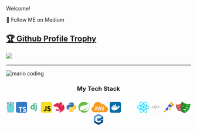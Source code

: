  Welcome!

🔗 Follow ME on Medium

<a href="https://github.com/Cerebrovinny/github-profile-trophy"><h2>🏆 Github Profile Trophy</h2></a>
<a href="https://github.com/Cerebrovinny/github-profile-trophy">
  <img width=800 src="https://github-profile-trophy.vercel.app/?username=Cerebrovinny&column=8&theme=gruvbox&no-frame=true"/>
</a>


---


![mario coding](https://i.imgur.com/1ZvVkDc.gif)

<div align="center">
    <h3>My Tech Stack</h3>
    <img src="./icons/gopher.svg" height="30px" alt="Golang">
    <img src="./icons/typescript.svg" height="30px" alt="TypeScript">
    <img src="./icons/django.svg" height="30px" alt="Django">
    <img src="./icons/javascript.svg" height="30px" alt="JavaScript">
    <img src="./icons/nest.svg" height="30px" alt="NestJS">
    <img src="./icons/python.svg" height="30px" alt="Python">
    <img src="./icons/spring.svg" height="30px" alt="Spring">
    <img src="./icons/aws-icon.png" height="30px" alt="AWS">
    <img src="./icons/docker-icon.svg" height="30px" alt="Docker">
    <img src="./icons/kafka.png" height="40px" alt="Kafka">
    <img src="./icons/react-js.svg" height="30px" alt="React">
    <img src="./icons/nextjs.png" height="30px" alt="Next.js">
    <img src="./icons/opentelemetry.svg" height="30px" alt="OpenTelemetry">
    <img src="./icons/playwright.png" height="30px" alt="Playwright">
    <img src="./icons/C++.png" height="30px" alt="C++">
</div>
